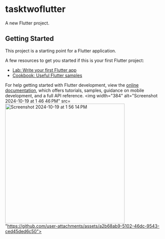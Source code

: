 # tasktwoflutter

A new Flutter project.

## Getting Started

This project is a starting point for a Flutter application.

A few resources to get you started if this is your first Flutter project:

- [Lab: Write your first Flutter app](https://docs.flutter.dev/get-started/codelab)
- [Cookbook: Useful Flutter samples](https://docs.flutter.dev/cookbook)

For help getting started with Flutter development, view the
[online documentation](https://docs.flutter.dev/), which offers tutorials,
samples, guidance on mobile development, and a full API reference.
<img width="384" alt="Screenshot 2024-10-19 at 1 46 46 PM" src=<img width="384" alt="Screenshot 2024-10-19 at 1 56 14 PM" src="https://github.com/user-attachments/assets/ecf87305-08ef-46d2-82a9-99dab3b075ae">
"https://github.com/user-attachments/assets/a2b68ab9-5102-46dc-9543-ced45ded6c50">
